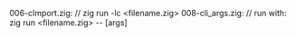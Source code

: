 006-cImport.zig: // zig run -lc <filename.zig>
008-cli_args.zig: // run with: zig run <filename.zig> -- [args]
